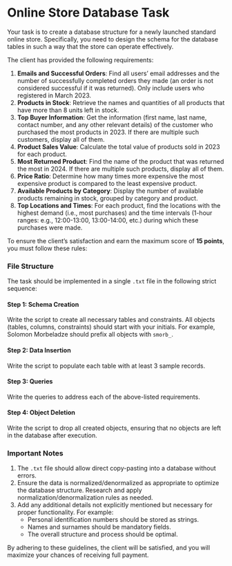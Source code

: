 # Online Store Database Task

Your task is to create a database structure for a newly launched standard online store. Specifically, you need to design the schema for the database tables in such a way that the store can operate effectively.

The client has provided the following requirements:

1. **Emails and Successful Orders**: Find all users’ email addresses and the number of successfully completed orders they made (an order is not considered successful if it was returned). Only include users who registered in March 2023.
2. **Products in Stock**: Retrieve the names and quantities of all products that have more than 8 units left in stock.
3. **Top Buyer Information**: Get the information (first name, last name, contact number, and any other relevant details) of the customer who purchased the most products in 2023. If there are multiple such customers, display all of them.
4. **Product Sales Value**: Calculate the total value of products sold in 2023 for each product.
5. **Most Returned Product**: Find the name of the product that was returned the most in 2024. If there are multiple such products, display all of them.
6. **Price Ratio**: Determine how many times more expensive the most expensive product is compared to the least expensive product.
7. **Available Products by Category**: Display the number of available products remaining in stock, grouped by category and product.
8. **Top Locations and Times**: For each product, find the locations with the highest demand (i.e., most purchases) and the time intervals (1-hour ranges: e.g., 12:00-13:00, 13:00-14:00, etc.) during which these purchases were made.

To ensure the client’s satisfaction and earn the maximum score of **15 points**, you must follow these rules:

### File Structure

The task should be implemented in a single `.txt` file in the following strict sequence:

#### Step 1: Schema Creation

Write the script to create all necessary tables and constraints. All objects (tables, columns, constraints) should start with your initials. For example, Solomon Morbeladze should prefix all objects with `smorb_`.

#### Step 2: Data Insertion

Write the script to populate each table with at least 3 sample records.

#### Step 3: Queries

Write the queries to address each of the above-listed requirements.

#### Step 4: Object Deletion

Write the script to drop all created objects, ensuring that no objects are left in the database after execution.

### Important Notes

1. The `.txt` file should allow direct copy-pasting into a database without errors.
2. Ensure the data is normalized/denormalized as appropriate to optimize the database structure. Research and apply normalization/denormalization rules as needed.
3. Add any additional details not explicitly mentioned but necessary for proper functionality. For example:
   - Personal identification numbers should be stored as strings.
   - Names and surnames should be mandatory fields.
   - The overall structure and process should be optimal.

By adhering to these guidelines, the client will be satisfied, and you will maximize your chances of receiving full payment.
